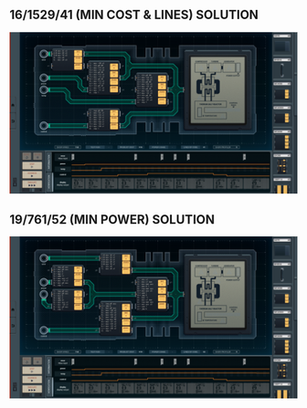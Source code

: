 16/1529/41 (MIN COST & LINES) SOLUTION
--------------------------------------

![screenshot0](https://github.com/shiawasenahikari/Shenzhen-IO-Solutions/blob/master/038-thorium-reactor-status-monitor/screenshot0.png)

19/761/52 (MIN POWER) SOLUTION
------------------------------

![screenshot1](https://github.com/shiawasenahikari/Shenzhen-IO-Solutions/blob/master/038-thorium-reactor-status-monitor/screenshot1.png)
